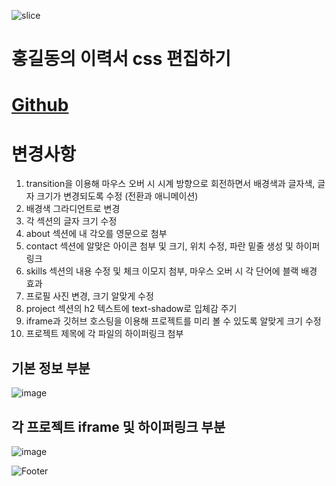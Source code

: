 ![slice](https://capsule-render.vercel.app/api?type=slice&color=auto&height=200&text=css%20Portfolio&fontAlign=70&rotate=13&fontAlignY=25&desc=20230919&descAlignY=44)

# 홍길동의 이력서 css 편집하기

# <a href="https://baesub.github.io/Tue_Report/0919/sourcecode/index.html"> Github </a>

# 변경사항
1. transition을 이용해 마우스 오버 시 시계 방향으로 회전하면서 배경색과 글자색, 글자 크기가 변경되도록 수정 (전환과 애니메이션)
2. 배경색 그라디언트로 변경
3. 각 섹션의 글자 크기 수정
4. about 섹션에 내 각오를 영문으로 첨부
5. contact 섹션에 알맞은 아이콘 첨부 및 크기, 위치 수정, 파란 밑줄 생성 및 하이퍼링크
6. skills 섹션의 내용 수정 및 체크 이모지 첨부, 마우스 오버 시 각 단어에 블랙 배경 효과
7. 프로필 사진 변경, 크기 알맞게 수정
8. project 섹션의 h2 텍스트에 text-shadow로 입체감 주기
9. iframe과 깃허브 호스팅을 이용해 프로젝트를 미리 볼 수 있도록 알맞게 크기 수정
10. 프로젝트 제목에 각 파일의 하이퍼링크 첨부




## 기본 정보 부분
![image](https://github.com/baesub/Tue_Report/assets/113866062/41c4c8cd-3469-44de-ba0c-ceeacd6cdbc5)




## 각 프로젝트 iframe 및 하이퍼링크 부분
![image](https://github.com/baesub/Tue_Report/assets/113866062/aeaf261d-f535-4023-aeca-fbbe3d0a369c)

![Footer](https://capsule-render.vercel.app/api?type=waving&color=auto&height=200&section=footer)



